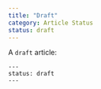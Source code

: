 ```yaml
---
title: "Draft"
category: Article Status
status: draft
---
```


A `draft` article:
```
---
status: draft
---
```